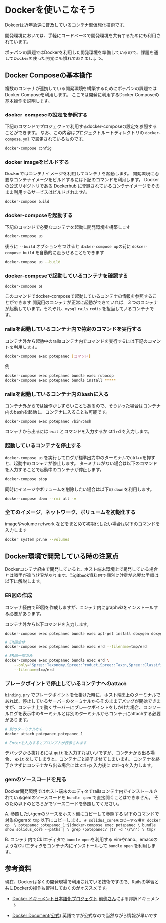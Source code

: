 # Dockerを使いこなそう

Dokcerは近年急速に普及しているコンテナ型仮想化技術です。

開発環境においては、手軽にコードベースで開発環境を共有するためにも利用されています。

ポテパンの課題ではDockerを利用した開発環境を準備しているので、課題を通してDockerを使った開発にも慣れておきましょう。

## Docker Composeの基本操作

複数のコンテナが連携している開発環境を構築するためにポテパンの課題ではDcoker Composeを利用します。
ここでは開発に利用するDocker Composeの基本操作を説明します。

### docker-composeの設定を参照する

下記のコマンドでプロジェクトで利用するdocker-composeの設定を参照することができます。
なお、この内容はプロジェクトルートディレクトリの `docker-compose.yml` で設定されているものです。

```bash
docker-compose config
```

### docker imageをビルドする

Dockerではコンテナイメージを利用してコンテナを起動します。
開発環境に必要なコンテナイメージをビルドするには下記のコマンドを利用します。
Dockerの公式リポジトリである [Dockerhub](https://hub.docker.com/) に登録されているコンテナイメージをそのまま利用するサービスはビルドされません

```bash
docker-compose build
```

### docker-composeを起動する

下記のコマンドで必要なコンテナを起動し開発環境を構築します

```bash
docker-compose up
```

後ろに `--build` オプションをつけると `docker-compose up`の前に `dokcer-compose build` を自動的に走らせることもできます

```bash
docker-compose up --build
```

### docker-composeで起動しているコンテナを確認する

```bash
docker-compose ps
```

このコマンドでdocker-composeで起動しているコンテナの情報を参照することができます
開発用のコンテナが正常に起動ができていれば、３つのコンテナが起動しています。それぞれ、`mysql` `rails` `redis` を担当しているコンテナです。

### railsを起動しているコンテナ内で特定のコマンドを実行する

コンテナ外から起動中のrailsコンテナ内でコマンドを実行するには下記のコマンドを利用します。

```bash
docker-compose exec potepanec [コマンド]
```


例
```bash
docker-compose exec potepanec bundle exec rubocop
docker-compose exec potepanec bundle install *****
```

### railsを起動しているコンテナ内のbashに入る

コンテナ外からでは操作がしずらいこともあるので、そういった場合はコンテナ内のbashを起動し、コンテナに入ることも可能です。

```bash
docker-compose exec potepanec /bin/bash
```

コンテナから出るには `exit` とコマンドを入力するか ctrl+d を入力します。

### 起動しているコンテナを停止する

`docker-compose up` を実行してログが標準出力中のターミナルでctrl+cを押すと、起動中のコンテナが停止します。
ターミナルがない場合は以下のコマンドを入力することで起動中のコンテナが停止します。

```bash
docker-compose stop
```

同時にイメージやボリュームを削除したい場合は以下の `down` を利用します。

```bash
docker-compose down --rmi all -v
```

### 全てのイメージ、ネットワーク、ボリュームを初期化する

imageやvolume network などをまとめて初期化したい場合は以下のコマンドを入力します

```bash
docker system prune --volumes
```

## Docker環境で開発している時の注意点

Dockerコンテナ経由で開発していると、ホスト端末環境上で開発している場合とは勝手が違う状況があります。当gitbook資料内で個別に注意が必要な手順は以下に解説します。

### ER図の作成
コンテナ経由でER図を作成しますが、コンテナ内にgraphvizをインストールする必要があります。

コンテナ外から以下コマンドを入力します。

```bash
docker-compose exec potepanec bundle exec apt-get install doxygen doxygen-gui graphviz

# ER図全体
docker-compose exec potepanec bundle exec erd --filename=tmp/erd

# ER図一部のみ
docker-compose exec potepanec bundle exec erd \
    --only='Spree::Taxonomy,Spree::Product,Spree::Taxon,Spree::Classification' \
    --filename=tmp/erd    
```

### ブレークポイントで停止しているコンテナへのattach

`binding.pry` でブレークポイントを仕掛けた時に、ホスト端末上のターミナルであれば、停止しているサーバーのターミナルからそのままデバッグが開始できますが、コンテナ上で動くサーバーにブレークポイントをしかけた場合、コンソールログを表示中のターミナルとは別のターミナルからコンテナにattachする必要があります。

```bash
# 別のターミナルから
docker attach potepanec_potepanec_1

# Enterを入力するとプロンプトが表示されます
```
デバッグから抜けるには `quit` を入力すればいいですが、コンテナから出る場合、 `exit` をしてしまうと、コンテナごと終了させてしまいます。
コンテナを終了させずにコンテナから出る場合には ctrl+p 入力後に ctrl+q を入力します。

### gemのソースコードを見る
Docker開発環境ではホスト端末のエディタでrailsコンテナ内でインストールされているgemのソースコードを `bundle open` で直接開くことはできません。
そのため以下のどちらかでソースコードを参照してください。

 A. 参照したいgemのソースをホスト側にコピーして参照する
    以下のコマンドで対象のgemを `tmp` 以下にコピーします。
    ```
    # solidus_coreをコピーする場合
      docker cp  \
        potepanec_potepanec_1:$(docker-compose exec potepanec \
                                bundle show solidus_core --paths | \
                                grep /potepanec/ |tr -d '\r\n') \
        tmp/
    ```

 B. コンテナ内でCUIエディタで `bundle open`を利用する
   vimやnano、emacsのようなCUIエディタをコンテナ内にインストールして `bundle open` を利用します。

## 参考資料

現在、Dockerは多くの開発現場で利用されている技術ですので、Railsの学習と共にDockerの操作も習得しておくのがオススメです。

* [Docker ドキュメント日本語化プロジェクト](http://docs.docker.jp/) [前佛さん](https://twitter.com/zembutsu)による邦訳ドキュメント

* [Docker Document(公式)](https://docs.docker.com/) 英語ですが公式なので当然ながら情報が早いです
